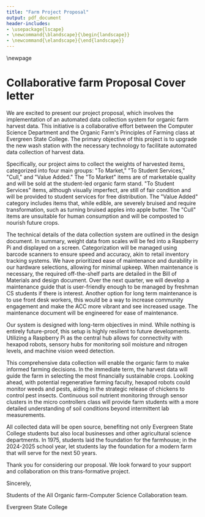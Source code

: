 ```yaml
---
title: "Farm Project Proposal"
output: pdf_document
header-includes:
- \usepackage{lscape}
- \newcommand{\blandscape}{\begin{landscape}}
- \newcommand{\elandscape}{\end{landscape}}
---
```


\newpage
# Collaborative farm Proposal Cover letter

We are excited to present our project proposal, which involves the
implementation of an automated data collection system for organic farm
harvest data. This initiative is a collaborative effort between the
Computer Science Department and the Organic Farm's Principles of Farming
class at Evergreen State College. The primary objective of this project
is to upgrade the new wash station with the necessary technology to
facilitate automated data collection of harvest data.

Specifically, our project aims to collect the weights of harvested
items, categorized into four main groups: \"To Market,\" \"To Student
Services,\" \"Cull,\" and \"Value Added.\" The \"To Market\" items are
of marketable quality and will be sold at the student-led organic farm
stand. \"To Student Services\" items, although visually imperfect, are
still of fair condition and will be provided to student services for
free distribution. The \"Value Added\" category includes items that,
while edible, are severely bruised and require transformation, such as
turning bruised apples into apple butter. The \"Cull\" items are
unsuitable for human consumption and will be composted to nourish future
crops.

The technical details of the data collection system are outlined in the
design document. In summary, weight data from scales will be fed into a
Raspberry Pi and displayed on a screen. Categorization will be managed
using barcode scanners to ensure speed and accuracy, akin to retail
inventory tracking systems. We have prioritized ease of maintenance and
durability in our hardware selections, allowing for minimal upkeep. When
maintenance is necessary, the required off-the-shelf parts are detailed
in the Bill of Materials and design document. Over the next quarter, we
will develop a maintenance guide that is user-friendly enough to be
managed by freshman CS students if there is interest. Another option for
long term maintenance is to use front desk workers, this would be a way
to increase community engagement and make the ACC more vibrant and see
increased usage. The maintenance document will be engineered for ease of
maintenance.

Our system is designed with long-term objectives in mind. While nothing
is entirely future-proof, this setup is highly resilient to future
developments. Utilizing a Raspberry Pi as the central hub allows for
connectivity with hexapod robots, sensory hubs for monitoring soil
moisture and nitrogen levels, and machine vision weed detection.

This comprehensive data collection will enable the organic farm to make
informed farming decisions. In the immediate term, the harvest data will
guide the farm in selecting the most financially sustainable crops.
Looking ahead, with potential regenerative farming faculty, hexapod
robots could monitor weeds and pests, aiding in the strategic release of
chickens to control pest insects. Continuous soil nutrient monitoring
through sensor clusters in the micro controllers class will provide farm
students with a more detailed understanding of soil conditions beyond
intermittent lab measurements.

All collected data will be open source, benefiting not only Evergreen
State College students but also local businesses and other agricultural
science departments. In 1975, students laid the foundation for the
farmhouse; in the 2024-2025 school year, let students lay the foundation
for a modern farm that will serve for the next 50 years.

Thank you for considering our proposal. We look forward to your support
and collaboration on this trans-formative project.

Sincerely,

Students of the All Organic farm-Computer Science Collaboration team.

Evergreen State College
